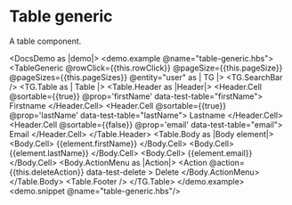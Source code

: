# Table generic

A table component.

<DocsDemo as |demo|>
  <demo.example @name="table-generic.hbs">
    <TableGeneric
        @rowClick={{this.rowClick}}
        @pageSize={{this.pageSize}}
        @pageSizes={{this.pageSizes}}
        @entity="user"
    as | TG |>
        <TG.SearchBar />
        <TG.Table as | Table |>
        <Table.Header as |Header|>
            <Header.Cell @sortable={{true}} @prop='firstName' data-test-table="firstName">
            Firstname
            </Header.Cell>
            <Header.Cell @sortable={{true}} @prop='lastName' data-test-table="lastName">
            Lastname
            </Header.Cell>
            <Header.Cell @sortable={{false}} @prop='email' data-test-table="email">
            Email
            </Header.Cell>
        </Table.Header>
        <Table.Body as |Body element|>
            <Body.Cell>
            {{element.firstName}}
            </Body.Cell>
            <Body.Cell>
            {{element.lastName}}
            </Body.Cell>
            <Body.Cell>
            {{element.email}}
            </Body.Cell>
            <Body.ActionMenu as |Action|>
                <Action @action={{this.deleteAction}} data-test-delete >
                    Delete
                </Action>
            </Body.ActionMenu>
        </Table.Body>
        <Table.Footer />
        </TG.Table>
    </TableGeneric>
  </demo.example>
  <demo.snippet @name="table-generic.hbs"/>
</DocsDemo>
